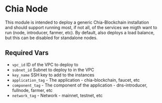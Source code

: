 # Chia Node

This module is intended to deploy a generic Chia-Blockchain installation and should support running most, if not all, of the services we migth want to run (node, introducer, farmer, etc). By default, also deploys a load balance, but this can be disabled for standalone nodes.

## Required Vars

- `vpc_id` ID of the VPC to deploy to
- `subnet_id` Subnet to deploy to in the VPC
- `key_name` SSH key to add to the instances
- `application_tag` - The application - chia-blockchain, faucet, etc
- `component_tag` - The component of the application - dns-introducer, fullnode, farmer, etc
- `network_tag` - Network - mainnet, testnet, etc
